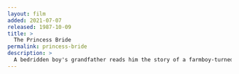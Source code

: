 ```yaml
---
layout: film
added: 2021-07-07
released: 1987-10-09
title: >
  The Princess Bride
permalink: princess-bride
description: >
  A bedridden boy's grandfather reads him the story of a farmboy-turned-pirate who encounters numerous obstacles, enemies and allies in his quest to be reunited with his true love.
---
```

